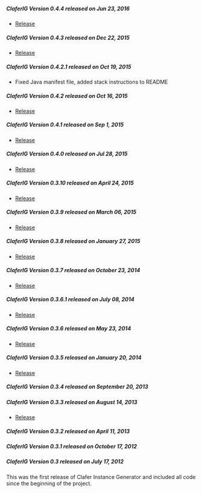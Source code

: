 ##### ClaferIG Version 0.4.4 released on Jun 23, 2016

* [Release](https://github.com/gsdlab/claferIG/pull/32)

##### ClaferIG Version 0.4.3 released on Dec 22, 2015

* [Release](https://github.com/gsdlab/claferIG/pull/31)

##### ClaferIG Version 0.4.2.1 released on Oct 19, 2015

* Fixed Java manifest file, added stack instructions to README

##### ClaferIG Version 0.4.2 released on Oct 16, 2015

* [Release](https://github.com/gsdlab/claferIG/pull/28)

##### ClaferIG Version 0.4.1 released on Sep 1, 2015

* [Release](https://github.com/gsdlab/claferIG/pull/27)

##### ClaferIG Version 0.4.0 released on Jul 28, 2015

* [Release](https://github.com/gsdlab/claferIG/pull/26)

##### ClaferIG Version 0.3.10 released on April 24, 2015

* [Release](https://github.com/gsdlab/claferIG/pull/25)

##### ClaferIG Version 0.3.9 released on March 06, 2015

* [Release](https://github.com/gsdlab/claferIG/pull/24)

##### ClaferIG Version 0.3.8 released on January 27, 2015

* [Release](https://github.com/gsdlab/claferIG/pull/23)

##### ClaferIG Version 0.3.7 released on October 23, 2014

* [Release](https://github.com/gsdlab/claferIG/pull/22)

##### ClaferIG Version 0.3.6.1 released on July 08, 2014

* [Release](https://github.com/gsdlab/claferIG/pull/20)

##### ClaferIG Version 0.3.6 released on May 23, 2014

* [Release](https://github.com/gsdlab/claferIG/pull/19)

##### ClaferIG Version 0.3.5 released on January 20, 2014

* [Release](https://github.com/gsdlab/claferIG/pull/17)

##### ClaferIG Version 0.3.4 released on September 20, 2013

##### ClaferIG Version 0.3.3 released on August 14, 2013

* [Release](https://github.com/gsdlab/claferIG/pull/12)

##### ClaferIG Version 0.3.2 released on April 11, 2013

##### ClaferIG Version 0.3.1 released on October 17, 2012

##### ClaferIG Version 0.3 released on July 17, 2012

This was the first release of Clafer Instance Generator and included all code since the beginning of the project.
